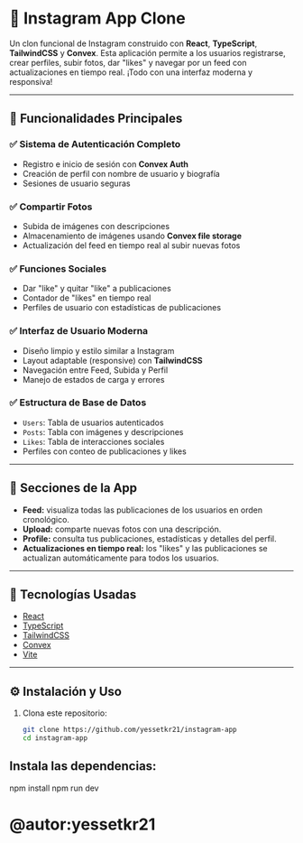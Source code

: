 # 📸 Instagram App Clone

Un clon funcional de Instagram construido con **React**, **TypeScript**, **TailwindCSS** y **Convex**. Esta aplicación permite a los usuarios registrarse, crear perfiles, subir fotos, dar "likes" y navegar por un feed con actualizaciones en tiempo real. ¡Todo con una interfaz moderna y responsiva!

---

## 🎉 Funcionalidades Principales

### ✅ Sistema de Autenticación Completo
- Registro e inicio de sesión con **Convex Auth**
- Creación de perfil con nombre de usuario y biografía
- Sesiones de usuario seguras

### ✅ Compartir Fotos
- Subida de imágenes con descripciones
- Almacenamiento de imágenes usando **Convex file storage**
- Actualización del feed en tiempo real al subir nuevas fotos

### ✅ Funciones Sociales
- Dar "like" y quitar "like" a publicaciones
- Contador de "likes" en tiempo real
- Perfiles de usuario con estadísticas de publicaciones

### ✅ Interfaz de Usuario Moderna
- Diseño limpio y estilo similar a Instagram
- Layout adaptable (responsive) con **TailwindCSS**
- Navegación entre Feed, Subida y Perfil
- Manejo de estados de carga y errores

### ✅ Estructura de Base de Datos
- `Users`: Tabla de usuarios autenticados
- `Posts`: Tabla con imágenes y descripciones
- `Likes`: Tabla de interacciones sociales
- Perfiles con conteo de publicaciones y likes

---

## 🧩 Secciones de la App

- **Feed:** visualiza todas las publicaciones de los usuarios en orden cronológico.
- **Upload:** comparte nuevas fotos con una descripción.
- **Profile:** consulta tus publicaciones, estadísticas y detalles del perfil.
- **Actualizaciones en tiempo real:** los "likes" y las publicaciones se actualizan automáticamente para todos los usuarios.

---

## 🚀 Tecnologías Usadas

- [React](https://react.dev/)
- [TypeScript](https://www.typescriptlang.org/)
- [TailwindCSS](https://tailwindcss.com/)
- [Convex](https://convex.dev/)
- [Vite](https://vitejs.dev/)

---

## ⚙️ Instalación y Uso

1. Clona este repositorio:
   ```bash
   git clone https://github.com/yessetkr21/instagram-app
   cd instagram-app
## Instala las dependencias:
npm install
npm run dev
# @autor:yessetkr21
